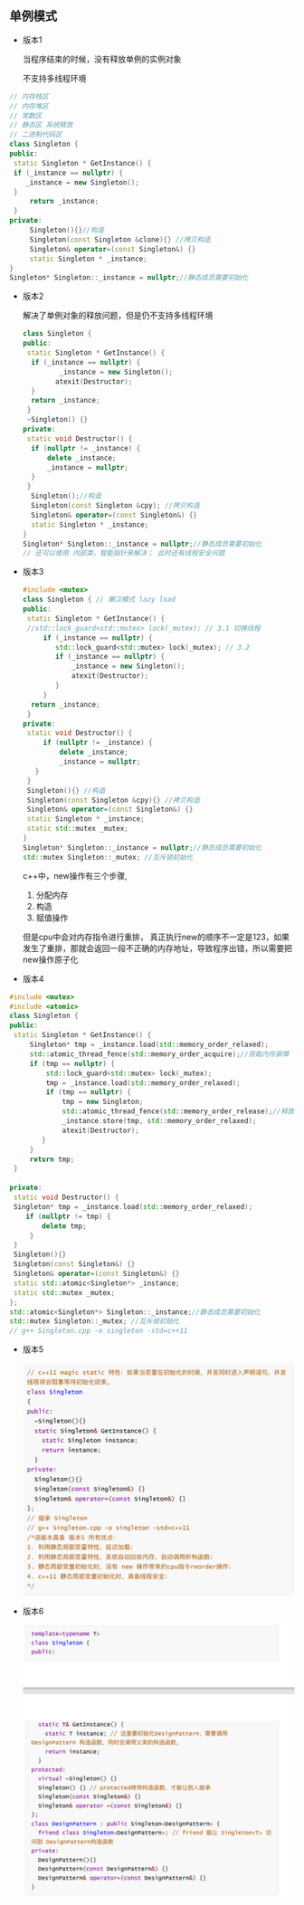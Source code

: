 ## 单例模式

- 版本1

  当程序结束的时候，没有释放单例的实例对象

  不支持多线程环境

```c++
// 内存栈区
// 内存堆区
// 常数区
// 静态区 系统释放
// ⼆进制代码区
class Singleton {
public:
 static Singleton * GetInstance() {
 if (_instance == nullptr) {
 	_instance = new Singleton();
 }
     return _instance;
 }
private:
     Singleton(){}//构造
     Singleton(const Singleton &clone){} //拷⻉构造
     Singleton& operator=(const Singleton&) {}
     static Singleton * _instance;
}
Singleton* Singleton::_instance = nullptr;//静态成员需要初始化
```



- 版本2

  解决了单例对象的释放问题，但是仍不支持多线程环境

  ```c++
  class Singleton {
  public:
   static Singleton * GetInstance() {
   	if (_instance == nullptr) {
           _instance = new Singleton();
          atexit(Destructor);
   	}
   	return _instance;
   }
   ~Singleton() {}
  private:
   static void Destructor() {
   	if (nullptr != _instance) {
   		delete _instance;
   		_instance = nullptr;
   	}
   }
    Singleton();//构造
    Singleton(const Singleton &cpy); //拷⻉构造
    Singleton& operator=(const Singleton&) {}
    static Singleton * _instance;
  }
  Singleton* Singleton::_instance = nullptr;//静态成员需要初始化
  // 还可以使⽤ 内部类，智能指针来解决； 此时还有线程安全问题
  ```

- 版本3

  ```c++
  #include <mutex>
  class Singleton { // 懒汉模式 lazy load
  public:
   static Singleton * GetInstance() {
   //std::lock_guard<std::mutex> lock(_mutex); // 3.1 切换线程
       if (_instance == nullptr) {
          std::lock_guard<std::mutex> lock(_mutex); // 3.2
          if (_instance == nullptr) {
              _instance = new Singleton();
              atexit(Destructor);
          }
       }
   	return _instance;
   }
  private:
   static void Destructor() {
       if (nullptr != _instance) {
           delete _instance;
           _instance = nullptr;
   	 }
   }
   Singleton(){} //构造
   Singleton(const Singleton &cpy){} //拷⻉构造
   Singleton& operator=(const Singleton&) {}
   static Singleton * _instance;
   static std::mutex _mutex;
  }
  Singleton* Singleton::_instance = nullptr;//静态成员需要初始化
  std::mutex Singleton::_mutex; //互斥锁初始化
  ```

  c++中，new操作有三个步骤, 

  1. 分配内存
  2. 构造
  3. 赋值操作

  但是cpu中会对内存指令进行重排， 真正执行new的顺序不一定是123，如果发生了重排，那就会返回一段不正确的内存地址，导致程序出错，所以需要把new操作原子化

- 版本4

```c++
#include <mutex>
#include <atomic>
class Singleton {
public:
 static Singleton * GetInstance() {
     Singleton* tmp = _instance.load(std::memory_order_relaxed);
     std::atomic_thread_fence(std::memory_order_acquire);//获取内存屏障
     if (tmp == nullptr) {
         std::lock_guard<std::mutex> lock(_mutex);
         tmp = _instance.load(std::memory_order_relaxed);
         if (tmp == nullptr) {
             tmp = new Singleton;
             std::atomic_thread_fence(std::memory_order_release);//释放内存屏障
             _instance.store(tmp, std::memory_order_relaxed);
             atexit(Destructor);
     	}
     }
     return tmp;
 }

private:
 static void Destructor() {
 Singleton* tmp = _instance.load(std::memory_order_relaxed);
 	if (nullptr != tmp) {
     	delete tmp;
     }
 }
 Singleton(){}
 Singleton(const Singleton&) {}
 Singleton& operator=(const Singleton&) {}
 static std::atomic<Singleton*> _instance;
 static std::mutex _mutex;
};
std::atomic<Singleton*> Singleton::_instance;//静态成员需要初始化
std::mutex Singleton::_mutex; //互斥锁初始化
// g++ Singleton.cpp -o singleton -std=c++11
```

- 版本5

  ![image-20220504232059595](https://raw.githubusercontent.com/VanniAmor/ImgBed/master/image-20220504232059595.png)

- 版本6

  ![image-20220504232807201](https://raw.githubusercontent.com/VanniAmor/ImgBed/master/image-20220504232807201.png)

